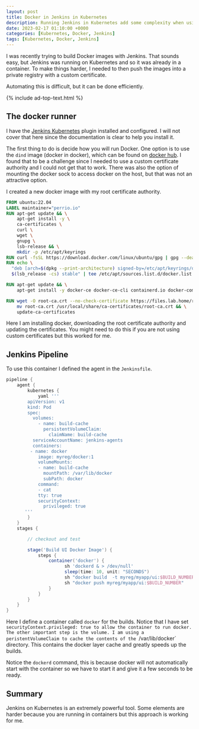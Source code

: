```yaml
---
layout: post
title: Docker in Jenkins in Kubernetes
description: Running Jenkins in Kubernetes add some complexity when using Docker. Here is how I was able to run builds with Docker
date: 2023-02-17 01:10:00 +0000
categories: [Kubernetes, Docker, Jenkins]
tags: [Kubernetes, Docker, Jenkins]
---
```


I was recently trying to build Docker images with Jenkins. That sounds easy, but Jenkins was running on Kubernetes and so it was already in a container. To make things harder, I needed to then push the images into a private registry with a custom certificate.

Automating this is difficult, but it can be done efficiently. 

{% include ad-top-text.html %}

## The docker runner

I have the [Jenkins Kubernetes](https://plugins.jenkins.io/kubernetes/) plugin installed and configured. I will not cover that here since the documentation is clear to help you install it. 

The first thing to do is decide how you will run Docker. One option is to use the `dind` image (docker in docker), which can be found on [docker hub](https://hub.docker.com/_/docker). I found that to be a challenge since I needed to use a custom certificate authority and I could not get that to work. There was also the option of mounting the docker sock to access docker on the host, but that was not an attractive option. 

I created a new docker image with my root certificate authority.

```Dockerfile
FROM ubuntu:22.04
LABEL maintainer="perrio.io"
RUN apt-get update && \
    apt-get install -y \
    ca-certificates \
    curl \
    wget \
    gnupg \
    lsb-release && \
    mkdir -p /etc/apt/keyrings
RUN curl -fsSL https://download.docker.com/linux/ubuntu/gpg | gpg --dearmor -o /etc/apt/keyrings/docker.gpg
RUN echo \
  "deb [arch=$(dpkg --print-architecture) signed-by=/etc/apt/keyrings/docker.gpg] https://download.docker.com/linux/ubuntu \
  $(lsb_release -cs) stable" | tee /etc/apt/sources.list.d/docker.list > /dev/null

RUN apt-get update && \
    apt-get install -y docker-ce docker-ce-cli containerd.io docker-compose-plugin

RUN wget -O root-ca.crt --no-check-certificate https://files.lab.home/root-ca.crt && \
    mv root-ca.crt /usr/local/share/ca-certificates/root-ca.crt && \
    update-ca-certificates
```

Here I am installing docker, downloading the root certificate authority and updating the certificates. You might need to do this if you are not using custom certificates but this worked for me.

## Jenkins Pipeline

To use this container I defined the agent in the `Jenkinsfile`.

```groovy
pipeline {
    agent {
        kubernetes {
            yaml '''
        apiVersion: v1
        kind: Pod
        spec:
          volumes:
            - name: build-cache
              persistentVolumeClaim: 
                claimName: build-cache
          serviceAccountName: jenkins-agents
          containers:
         - name: docker
            image: myreg/docker:1
            volumeMounts:
            - name: build-cache
              mountPath: /var/lib/docker
              subPath: docker
            command:
            - cat
            tty: true
            securityContext:
              privileged: true
       '''
        }
    }
    stages {

        // checkout and test

        stage('Build UI Docker Image') {
            steps {
                container('docker') {
                      sh 'dockerd & > /dev/null'
                      sleep(time: 10, unit: "SECONDS")
                      sh "docker build  -t myreg/myapp/ui:$BUILD_NUMBER ."
                      sh "docker push myreg/myapp/ui:$BUILD_NUMBER"
                }
            }
        }
    }
}

```

Here I define a container called `docker` for the builds. Notice that I have set `securityContext.privileged: true to allow the container to run docker. The other important step is the volume. I am using a peristentVolumeClaim to cache the contents of the `/var/lib/docker` directory. This contains the docker layer cache and greatly speeds up the builds. 

Notice the `dockerd` command, this is because docker will not automatically start with the container so we have to start it and give it a few seconds to be ready. 

## Summary

Jenkins on Kubernetes is an extremely powerful tool. Some elements are harder because you are running in containers but this approach is working for me.
